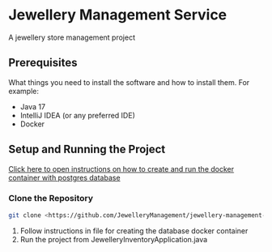 # Jewellery Management Service

A jewellery store management project

## Prerequisites

What things you need to install the software and how to install them. For example:

- Java 17
- IntelliJ IDEA (or any preferred IDE)
- Docker

## Setup and Running the Project
[Click here to open instructions on how to create and run the docker container with postgres database](https://docs.google.com/document/d/12QSq2K_E1DIsF0a99rClwVmwdu7eLKnVagnG0i9JjBI/edit?usp=drive_link)

### Clone the Repository

```bash
git clone <https://github.com/JewelleryManagement/jewellery-management-service.git>
```
1. Follow instructions in file for creating the database docker container
2. Run the project from JewelleryInventoryApplication.java
